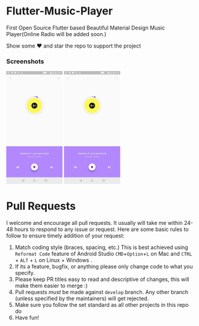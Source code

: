 # Flutter-Music-Player
First Open Source Flutter based Beautiful Material Design Music Player(Online Radio will be added soon.)


Show some ❤️ and star the repo to support the project

### Screenshots

 <img src="ss2.jpg" height="300em" /> <img src="ss2.jpg" height="300em" /> 

# Pull Requests

I welcome and encourage all pull requests. It usually will take me within 24-48 hours to respond to any issue or request. Here are some basic rules to follow to ensure timely addition of your request:

1.  Match coding style (braces, spacing, etc.) This is best achieved using `Reformat Code` feature of Android Studio `CMD`+`Option`+`L` on Mac and `CTRL` + `ALT` + `L` on Linux + Windows .
2.  If its a feature, bugfix, or anything please only change code to what you specify.
3.  Please keep PR titles easy to read and descriptive of changes, this will make them easier to merge :)
4.  Pull requests _must_ be made against `develop` branch. Any other branch (unless specified by the maintainers) will get rejected.
5.  Make sure you follow the set standard as all other projects in this repo do
6.  Have fun!

